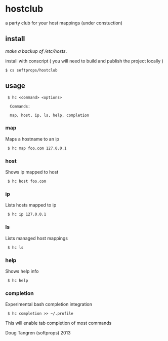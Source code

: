 # hostclub

a party club for your host mappings (under constuction)

## install

_make a backup of /etc/hosts_.

install with conscript ( you will need to build and publish the project locally )

    $ cs softprops/hostclub

## usage


     $ hc <command> <options>
     
      Commands:
      
      map, host, ip, ls, help, completion
      
### map 

Maps a hostname to an ip
   
     $ hc map foo.com 127.0.0.1
   
### host
    
Shows ip mapped to host

     $ hc host foo.com
      
### ip

Lists hosts mapped to ip

     $ hc ip 127.0.0.1
      
### ls

Lists managed host mappings

     $ hc ls
      
### help

Shows help info

     $ hc help

### completion

Experimental bash completion integration

     $ hc completion >> ~/.profile

This will enable tab completion of most commands

Doug Tangren (softprops) 2013

